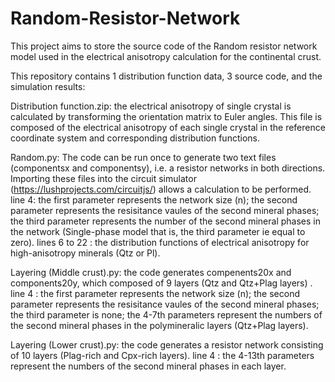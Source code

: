# Random-Resistor-Network
This project aims to store the source code of the Random resistor network model used in the electrical anisotropy calculation for the continental crust.

This repository contains 1 distribution function data, 3 source code, and the simulation results:

Distribution function.zip: the electrical anisotropy of single crystal is calculated by transforming the orientation matrix to Euler angles. This file is composed of the electrical anisotropy of each single crystal in the reference coordinate system and corresponding distribution functions.

Random.py: The code can be run once to generate two text files (componentsx and componentsy), i.e. a resistor networks in both directions. Importing these files into the circuit simulator (https://lushprojects.com/circuitjs/) allows a calculation to be performed.
line 4: the first parameter represents the network size (n); the second parameter represents the resisitance vaules of the second mineral phases; the third parameter represents the number of the second mineral phases in the network (Single-phase model that is, the third parameter ie equal to zero).
lines 6 to 22 : the distribution functions of electrical anisotropy for high-anisotropy minerals (Qtz or Pl).

Layering (Middle crust).py: the code generates compenents20x and components20y, which composed of 9 layers (Qtz and Qtz+Plag layers) .
line 4 : the first parameter represents the network size (n); the second parameter represents the resisitance vaules of the second mineral phases; the third parameter is none; the 4-7th parameters represent the numbers of the second mineral phases in the polymineralic layers (Qtz+Plag layers).

Layering (Lower crust).py: the code generates a resistor network consisting of 10 layers (Plag-rich and Cpx-rich layers).
line 4 : the 4-13th parameters represent the numbers of the second mineral phases in each layer.
